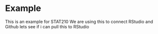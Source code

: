 # Example
This is an example for STAT210
We are using this to connect RStudio and Github
lets see if i can pull this to RStudio

